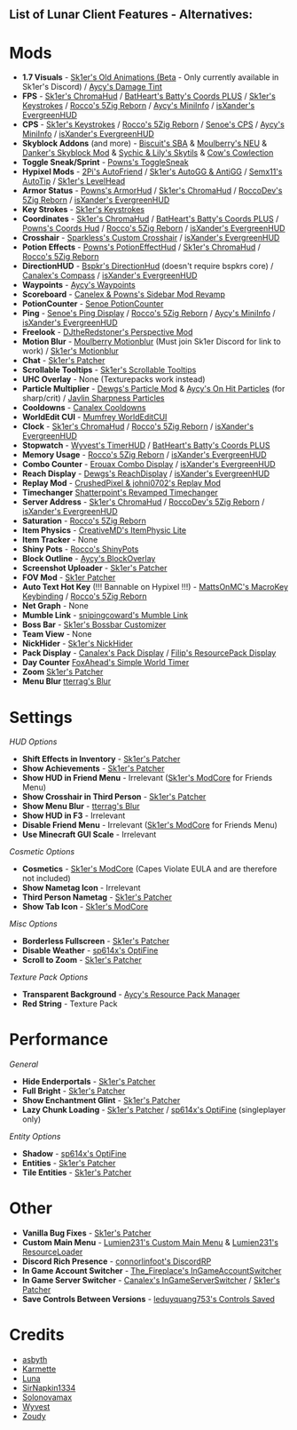 ## List of Lunar Client Features - Alternatives:

# Mods
- **1.7 Visuals** - [Sk1er's Old Animations (Beta](https://sk1er.club/beta) - Only currently available in Sk1er's Discord) / [Aycy's Damage Tint](https://hypixel.net/threads/forge-1-8-9-damage-tint-v2-0.2008597/)
- **FPS** - [Sk1er's ChromaHud](https://sk1er.club/mods/ChromaHUD) / [BatHeart's Batty's Coords PLUS](https://www.curseforge.com/minecraft/mc-mods/batty-ui/files/all?filter-game-version=2020709689%3A5806) / [Sk1er's Keystrokes](https://sk1er.club/mods/keystrokesmod) / [Rocco's 5Zig Reborn](https://5zigreborn.eu/) / [Aycy's MiniInfo](https://www.youtube.com/watch?v=9OwPMxBzQog) / [isXander's EvergreenHUD](https://github.com/isXander/EvergreenHUD/releases)
- **CPS** - [Sk1er's Keystrokes](https://sk1er.club/mods/keystrokesmod) / [Rocco's 5Zig Reborn](https://5zigreborn.eu/) / [Senoe's CPS](https://ofpyt.weebly.com/189-chroma-cpsmod-20-release.html) / [Aycy's MiniInfo](https://www.youtube.com/watch?v=9OwPMxBzQog) / [isXander's EvergreenHUD](https://github.com/isXander/EvergreenHUD/releases)
- **Skyblock Addons** (and more) - [Biscuit's SBA](https://biscuit.codes/mods/skyblockaddons/downloadversion/?v=latest) & [Moulberry's NEU](https://github.com/Moulberry/NotEnoughUpdates/releases/latest) & [Danker's Skyblock Mod](https://github.com/bowser0000/SkyblockMod/latest) & [Sychic & Lily's Skytils](https://github.com/Skytils/SkytilsMod/releases/) & [Cow's Cowlection](https://github.com/cow-mc/Cowlection/releases/latest)
- **Toggle Sneak/Sprint** - [Powns's ToggleSneak](https://download.powns.dev/togglesneak189)
- **Hypixel Mods** - [2Pi's AutoFriend](https://2pi.pw/mods/autofriend) / [Sk1er's AutoGG & AntiGG](https://sk1er.club/mods/autogg) / [Semx11's AutoTip](https://autotip.pro/download) / [Sk1er's LevelHead](https://www.sk1er.club/mods/level_head)
- **Armor Status** - [Powns's ArmorHud](https://download.powns.dev/armorhud189) / [Sk1er's ChromaHud](https://sk1er.club/mods/ChromaHUD) / [RoccoDev's 5Zig Reborn](https://5zigreborn.eu/) / [isXander's EvergreenHUD](https://github.com/isXander/EvergreenHUD/releases)
- **Key Strokes** - [Sk1er's Keystrokes](https://sk1er.club/mods/keystrokesmod)
- **Coordinates** - [Sk1er's ChromaHud](https://sk1er.club/mods/ChromaHUD) / [BatHeart's Batty's Coords PLUS](https://www.curseforge.com/minecraft/mc-mods/batty-ui/files/all?filter-game-version=2020709689%3A5806) / [Powns's Coords Hud](https://download.powns.dev/coordsmod189) / [Rocco's 5Zig Reborn](https://5zigreborn.eu/) / [isXander's EvergreenHUD](https://github.com/isXander/EvergreenHUD/releases)
- **Crosshair** - [Sparkless's Custom Crosshair](https://www.curseforge.com/minecraft/mc-mods/custom-crosshair-mod/files/all?filter-game-version=2020709689%3A5806) / [isXander's EvergreenHUD](https://github.com/isXander/EvergreenHUD/releases)
- **Potion Effects** - [Powns's PotionEffectHud](http://www.mediafire.com/file/pas0pju90s98r6o/%255B1.8.9%255D_Powns%2527_PotionEffect_HUD_-_1.0.jar/file) / [Sk1er's ChromaHud](https://sk1er.club/mods/ChromaHUD) / [Rocco's 5Zig Reborn](https://5zigreborn.eu/)
- **DirectionHUD** - [Bspkr's DirectionHud](https://github.com/ReflxctionDev/bspkrsCore/releases/latest) (doesn't require bspkrs core) / [Canalex's Compass](https://www.youtube.com/watch?v=Anwxqk2EAlE) / [isXander's EvergreenHUD](https://github.com/isXander/EvergreenHUD/releases)
- **Waypoints** - [Aycy's Waypoints](https://www.youtube.com/watch?v=5jq5tXqwDTM)
- **Scoreboard** - [Canelex & Powns's Sidebar Mod Revamp](https://www.youtube.com/watch?v=cn9VvT43yRs)
- **PotionCounter** - [Senoe PotionCounter](https://www.youtube.com/watch?v=7iYeYK2CGDo)
- **Ping** - [Senoe's Ping Display](https://www.youtube.com/watch?v=NAsefZXZbHQ) / [Rocco's 5Zig Reborn](https://5zigreborn.eu/) / [Aycy's MiniInfo](https://www.youtube.com/watch?v=9OwPMxBzQog) / [isXander's EvergreenHUD](https://github.com/isXander/EvergreenHUD/releases)
- **Freelook** - [DJtheRedstoner's Perspective Mod](https://github.com/DJtheRedstoner/PerspectiveModv4/releases/latest)
- **Motion Blur** - [Moulberry Motionblur](https://cdn.discordapp.com/attachments/733903046681034813/806188815286665226/MbMotionblur-1.0-REL-Fixed.jar) (Must join Sk1er Discord for link to work) / [Sk1er's Motionblur](https://sk1er.club/mods/motionblurmod)
- **Chat** - [Sk1er's Patcher](https://sk1er.club/mods/patcher)
- **Scrollable Tooltips** - [Sk1er's Scrollable Tooltips](https://www.sk1er.club/mods/text_overflow_scroll)
- **UHC Overlay** - None (Texturepacks work instead)
- **Particle Multiplier** - [Dewgs's Particle Mod](https://www.youtube.com/watch?v=Um67Ca7gfn4&t=1s) & [Aycy's On Hit Particles](https://youtu.be/0PPR_t-qyfw)  (for sharp/crit) / [Javlin Sharpness Particles](https://www.youtube.com/watch?v=UPqOL3WWhaw)
- **Cooldowns** - [Canalex Cooldowns](https://www.youtube.com/watch?v=if1t-gO2yfc)
- **WorldEdit CUI** - [Mumfrey WorldEditCUI](https://www.curseforge.com/minecraft/mc-mods/worldeditcui/files/all?filter-game-version=2020709689%3A5806)
- **Clock** - [Sk1er's ChromaHud](https://sk1er.club/mods/ChromaHUD) / [Rocco's 5Zig Reborn](https://5zigreborn.eu/) / [isXander's EvergreenHUD](https://github.com/isXander/EvergreenHUD/releases)
- **Stopwatch** - [Wyvest's TimerHUD](https://github.com/wyvest/timerhud-forge/releases/latest) / [BatHeart's Batty's Coords PLUS](https://www.curseforge.com/minecraft/mc-mods/batty-ui/files/all?filter-game-version=2020709689%3A5806)
- **Memory Usage** - [Rocco's 5Zig Reborn](https://5zigreborn.eu/) / [isXander's EvergreenHUD](https://github.com/isXander/EvergreenHUD/releases)
- **Combo Counter** - [Erouax Combo Display](https://www.mediafire.com/file/ofrq5kgikbklb2a/Combo_Display_1.8.9.jar/file) / [isXander's EvergreenHUD](https://github.com/isXander/EvergreenHUD/releases)
- **Reach Display** - [Dewgs's ReachDisplay](https://www.youtube.com/watch?v=myQKoGnCjxY) / [isXander's EvergreenHUD](https://github.com/isXander/EvergreenHUD/releases)
- **Replay Mod** - [CrushedPixel & johni0702's Replay Mod](https://www.replaymod.com/download/download_new.php?version=1.8.9-2.5.2)
- **Timechanger** [Shatterpoint's Revamped Timechanger](https://github.com/shatter-point/Revamped-TimeChanger/releases/latest)
- **Server Address** - [Sk1er's ChromaHud](https://sk1er.club/mods/ChromaHUD) / [RoccoDev's 5Zig Reborn](https://5zigreborn.eu/) / [isXander's EvergreenHUD](https://github.com/isXander/EvergreenHUD/releases)
- **Saturation** - [Rocco's 5Zig Reborn](https://5zigreborn.eu/)
- **Item Physics** - [CreativeMD's ItemPhysic Lite](https://www.curseforge.com/minecraft/mc-mods/itemphysic-lite/files/all?filter-game-version=2020709689%3A5806)
- **Item Tracker** - None
- **Shiny Pots** - [Rocco's ShinyPots](https://github.com/RoccoDev/ShinyPots-1.8/releases/latest)
- **Block Outline** - [Aycy's BlockOverlay](https://hypixel.net/threads/forge-1-8-9-block-overlay-v4-0-3.1417995/)
- **Screenshot Uploader** - [Sk1er's Patcher](https://sk1er.club/mods/patcher)
- **FOV Mod** - [Sk1er Patcher](https://sk1er.club/mods/patcher)
- **Auto Text Hot Key** (!!! Bannable on Hypixel !!!) - [MattsOnMC's MacroKey Keybinding](https://www.curseforge.com/minecraft/mc-mods/macrokey-keybinding/files/all?filter-game-version=2020709689%3A5806) / [Rocco's 5Zig Reborn](https://5zigreborn.eu/)
- **Net Graph** - None
- **Mumble Link** - [snipingcoward's Mumble Link](https://www.curseforge.com/minecraft/mc-mods/mumblelink/files/all?filter-game-version=2020709689%3A5806)
- **Boss Bar** - [Sk1er's Bossbar Customizer](https://sk1er.club/mods/bossbar_customizer)
- **Team View** - None
- **NickHider** -  [Sk1er's NickHider](https://sk1er.llc/mods/nick_hider)
- **Pack Display** - [Canalex's Pack Display](https://www.youtube.com/watch?v=LeDNOdOdGyk) / [Filip's ResourcePack Display](https://github.com/1fxe/Resource-Pack-Display/releases/latest)
- **Day Counter** [FoxAhead's Simple World Timer](https://www.curseforge.com/minecraft/mc-mods/simple-world-timer/files) 
- **Zoom** [Sk1er's Patcher](https://sk1er.llc/mods/patcher)
- **Menu Blur** [tterrag's Blur](https://www.curseforge.com/minecraft/mc-mods/blur/files/all?filter-game-version=2020709689%3A5806)

# Settings
_HUD Options_
- **Shift Effects in Inventory** - [Sk1er's Patcher](https://sk1er.club/mods/patcher)
- **Show Achievements** - [Sk1er's Patcher](https://sk1er.club/mods/patcher)
- **Show HUD in Friend Menu** - Irrelevant ([Sk1er's ModCore](https://sk1er.club/modcore) for Friends Menu)
- **Show Crosshair in Third Person** - [Sk1er's Patcher](https://sk1er.club/mods/patcher)
- **Show Menu Blur** - [tterrag's Blur](https://www.curseforge.com/minecraft/mc-mods/blur/files/all?filter-game-version=2020709689%3A5806)
- **Show HUD in F3** - Irrelevant 
- **Disable Friend Menu** - Irrelevant ([Sk1er's ModCore](https://sk1er.club/modcore) for Friends Menu)
- **Use Minecraft GUI Scale** - Irrelevant

_Cosmetic Options_
- **Cosmetics** - [Sk1er's ModCore](https://sk1er.club/modcore) (Capes Violate EULA and are therefore not included)
- **Show Nametag Icon** - Irrelevant
- **Third Person Nametag** - [Sk1er's Patcher](https://sk1er.club/mods/patcher)
- **Show Tab Icon** - [Sk1er's ModCore](https://sk1er.club/modcore)

_Misc Options_
- **Borderless Fullscreen** - [Sk1er's Patcher](https://sk1er.club/mods/patcher)
- **Disable Weather** - [sp614x's OptiFine](https://optifine.net/adloadx?f=OptiFine_1.8.9_HD_U_M5.jar)
- **Scroll to Zoom** - [Sk1er's Patcher](https://sk1er.club/mods/patcher)

_Texture Pack Options_
- **Transparent Background** - [Aycy's Resource Pack Manager](https://www.youtube.com/watch?v=OQZFWrrEcYM)
- **Red String** - Texture Pack

# Performance
_General_
- **Hide Enderportals** - [Sk1er's Patcher](https://sk1er.club/mods/patcher)
- **Full Bright** - [Sk1er's Patcher](https://sk1er.club/mods/patcher)
- **Show Enchantment Glint** - [Sk1er's Patcher](https://sk1er.club/mods/patcher)
- **Lazy Chunk Loading** - [Sk1er's Patcher](https://sk1er.club/mods/patcher) / [sp614x's OptiFine](https://optifine.net/adloadx?f=OptiFine_1.8.9_HD_U_M5.jar) (singleplayer only)

_Entity Options_
- **Shadow** - [sp614x's OptiFine](https://optifine.net/adloadx?f=OptiFine_1.8.9_HD_U_M5.jar)
- **Entities** - [Sk1er's Patcher](https://sk1er.club/mods/patcher)
- **Tile Entities** - [Sk1er's Patcher](https://sk1er.club/mods/patcher)

# Other
- **Vanilla Bug Fixes** - [Sk1er's Patcher](https://sk1er.club/mods/patcher)
- **Custom Main Menu** - [Lumien231's Custom Main Menu](https://www.curseforge.com/minecraft/mc-mods/custom-main-menu/files/all?filter-game-version=2020709689%3A5806) & [Lumien231's ResourceLoader](https://www.curseforge.com/minecraft/mc-mods/resource-loader/files/all?filter-game-version=2020709689%3A5806)
- **Discord Rich Presence** - [connorlinfoot's DiscordRP](https://hypixel.net/threads/forge-1-8-9-discordrp-rich-presence-for-minecraft-hypixel.1573606/)
- **In Game Account Switcher** - [The_Fireplace's InGameAccountSwitcher](https://www.curseforge.com/minecraft/mc-mods/in-game-account-switcher/files/all?filter-game-version=2020709689%3A5806)
- **In Game Server Switcher** - [Canalex's InGameServerSwitcher](https://www.youtube.com/watch?v=04EangMQd7I) / [Sk1er's Patcher](https://sk1er.club/mods/patcher)
- **Save Controls Between Versions** - [leduyquang753's Controls Saved](https://hypixel.net/threads/forge-1-8-9-controls-saved-%E2%80%93-save-controls-as-presets.2010689/)

# Credits
- [asbyth](https://github.com/asbyth)
- [Karmette](https://github.com/karmette)
- [Luna](https://github.com/lunanotdev)
- [SirNapkin1334](https://github.com/sirnapkin1334)
- [Solonovamax](https://github.com/solonovamax)
- [Wyvest](https://github.com/wyvest)
- [Zoudy](https://github.com/zoudywastaken)
